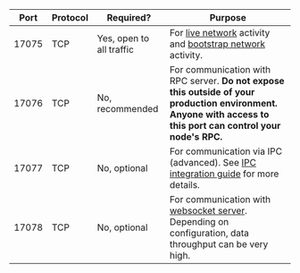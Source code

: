 | Port | Protocol | Required?   | Purpose |
|-------------|----------|------------------|---------|
| 17075       | TCP      | Yes, open to all traffic | For [live network](../../glossary#live-network) activity and [bootstrap network](../../glossary#bootstrap-network) activity. |
| 17076       | TCP      | No, recommended    | For communication with RPC server. **Do not expose this outside of your production environment. Anyone with access to this port can control your node's RPC.** |
| 17077       | TCP      | No, optional    | For communication via IPC (advanced). See [IPC integration guide](../integration-guides/ipc-integration.md) for more details. |
| 17078       | TCP      | No, optional    | For communication with [websocket server](../../integration-guides/websockets). Depending on configuration, data throughput can be very high. |